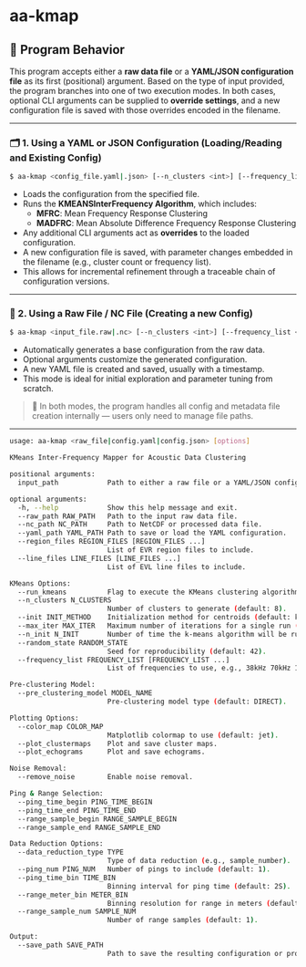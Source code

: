 
# aa-kmap

## 🔧 Program Behavior

This program accepts either a **raw data file** or a **YAML/JSON configuration file** as its first (positional) argument. Based on the type of input provided, the program branches into one of two execution modes. In both cases, optional CLI arguments can be supplied to **override settings**, and a new configuration file is saved with those overrides encoded in the filename.

---

### 🗂️ 1. Using a YAML or JSON Configuration (Loading/Reading and Existing Config)

```bash
$ aa-kmap <config_file.yaml|.json> [--n_clusters <int>] [--frequency_list <list>] [--save_path <output_path>]
```

- Loads the configuration from the specified file.
- Runs the **KMEANSInterFrequency Algorithm**, which includes:
  - **MFRC**: Mean Frequency Response Clustering
  - **MADFRC**: Mean Absolute Difference Frequency Response Clustering
- Any additional CLI arguments act as **overrides** to the loaded configuration.
- A new configuration file is saved, with parameter changes embedded in the filename (e.g., cluster count or frequency list).
- This allows for incremental refinement through a traceable chain of configuration versions.

---

### 📄 2. Using a Raw File / NC File (Creating a new Config)

```bash
$ aa-kmap <input_file.raw|.nc> [--n_clusters <int>] [--frequency_list <list>] [--save_path <output_path>]
```

- Automatically generates a base configuration from the raw data.
- Optional arguments customize the generated configuration.
- A new YAML file is created and saved, usually with a timestamp.
- This mode is ideal for initial exploration and parameter tuning from scratch.

> 📝 In both modes, the program handles all config and metadata file creation internally — users only need to manage file paths.

---

```bash
usage: aa-kmap <raw_file|config.yaml|config.json> [options]

KMeans Inter-Frequency Mapper for Acoustic Data Clustering

positional arguments:
  input_path            Path to either a raw file or a YAML/JSON configuration file.

optional arguments:
  -h, --help            Show this help message and exit.
  --raw_path RAW_PATH   Path to the input raw data file.
  --nc_path NC_PATH     Path to NetCDF or processed data file.
  --yaml_path YAML_PATH Path to save or load the YAML configuration.
  --region_files REGION_FILES [REGION_FILES ...]
                        List of EVR region files to include.
  --line_files LINE_FILES [LINE_FILES ...]
                        List of EVL line files to include.

KMeans Options:
  --run_kmeans          Flag to execute the KMeans clustering algorithm.
  --n_clusters N_CLUSTERS
                        Number of clusters to generate (default: 8).
  --init INIT_METHOD    Initialization method for centroids (default: k-means++).
  --max_iter MAX_ITER   Maximum number of iterations for a single run (default: 300).
  --n_init N_INIT       Number of time the k-means algorithm will be run (default: 10).
  --random_state RANDOM_STATE
                        Seed for reproducibility (default: 42).
  --frequency_list FREQUENCY_LIST [FREQUENCY_LIST ...]
                        List of frequencies to use, e.g., 38kHz 70kHz 120kHz.

Pre-clustering Model:
  --pre_clustering_model MODEL_NAME
                        Pre-clustering model type (default: DIRECT).

Plotting Options:
  --color_map COLOR_MAP
                        Matplotlib colormap to use (default: jet).
  --plot_clustermaps    Plot and save cluster maps.
  --plot_echograms      Plot and save echograms.

Noise Removal:
  --remove_noise        Enable noise removal.

Ping & Range Selection:
  --ping_time_begin PING_TIME_BEGIN
  --ping_time_end PING_TIME_END
  --range_sample_begin RANGE_SAMPLE_BEGIN
  --range_sample_end RANGE_SAMPLE_END

Data Reduction Options:
  --data_reduction_type TYPE
                        Type of data reduction (e.g., sample_number).
  --ping_num PING_NUM   Number of pings to include (default: 1).
  --ping_time_bin TIME_BIN
                        Binning interval for ping time (default: 2S).
  --range_meter_bin METER_BIN
                        Binning resolution for range in meters (default: 2).
  --range_sample_num SAMPLE_NUM
                        Number of range samples (default: 1).

Output:
  --save_path SAVE_PATH
                        Path to save the resulting configuration or processed file.

```


